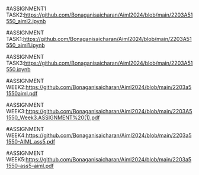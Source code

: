 #ASSIGNMENT1 TASK2:https://github.com/Bonaganisaicharan/Aiml2024/blob/main/2203A51550_aiml2.ipynb

#ASSIGNMENT TASK1:https://github.com/Bonaganisaicharan/Aiml2024/blob/main/2203A51550_aiml1.ipynb

#ASSIGNMENT TASK3:https://github.com/Bonaganisaicharan/Aiml2024/blob/main/2203A51550.ipynb

#ASSIGNMENT WEEK2:https://github.com/Bonaganisaicharan/Aiml2024/blob/main/2203a51550aiml.pdf

#ASSIGNMENT WEEK3:https://github.com/Bonaganisaicharan/Aiml2024/blob/main/2203A51550_Week3.ASSIGNMENT%20(1).pdf

#ASSIGNMENT WEEK4:https://github.com/Bonaganisaicharan/Aiml2024/blob/main/2203a51550-AIML.ass5.pdf

#ASSIGNMENT WEEK5:https://github.com/Bonaganisaicharan/Aiml2024/blob/main/2203a51550-ass5-aiml.pdf
